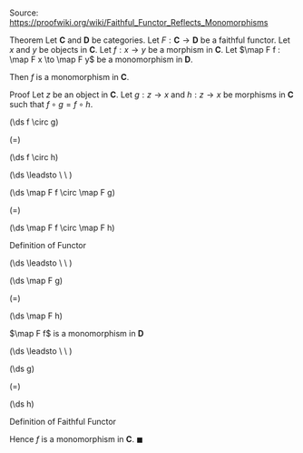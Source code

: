 # 

Source: https://proofwiki.org/wiki/Faithful_Functor_Reflects_Monomorphisms

Theorem
Let $\mathbf C$ and $\mathbf D$ be categories.
Let $F: \mathbf C \to \mathbf D$ be a faithful functor.
Let $x$ and $y$ be objects in $\mathbf C$.
Let $f: x \to y$ be a morphism in $\mathbf C$.
Let $\map F f : \map F x \to \map F y$ be a monomorphism in $\mathbf D$.

Then $f$ is a monomorphism in $\mathbf C$.


Proof
Let $z$ be an object in $\mathbf C$.
Let $g: z \to x$ and $h: z \to x$ be morphisms in $\mathbf C$ such that $f \circ g = f \circ h$.














\(\ds f \circ g\)

\(=\)







\(\ds f \circ h\)














\(\ds \leadsto \ \ \)





\(\ds \map F f \circ \map F g\)

\(=\)







\(\ds \map F f \circ \map F h\)





Definition of Functor








\(\ds \leadsto \ \ \)





\(\ds \map F g\)

\(=\)







\(\ds \map F h\)





$\map F f$ is a monomorphism in $\mathbf D$








\(\ds \leadsto \ \ \)





\(\ds g\)

\(=\)







\(\ds h\)





Definition of Faithful Functor



Hence $f$ is a monomorphism in $\mathbf C$.
$\blacksquare$





